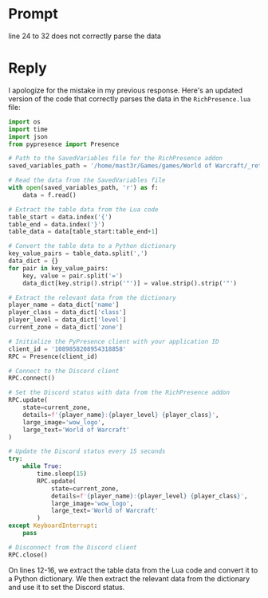 # Prompt
line 24 to 32 does not correctly parse the data
# Reply
I apologize for the mistake in my previous response. Here's an updated version of the code that correctly parses the data in the `RichPresence.lua` file:
```python
import os
import time
import json
from pypresence import Presence

# Path to the SavedVariables file for the RichPresence addon
saved_variables_path = '/home/mast3r/Games/games/World of Warcraft/_retail_/WTF/Account/125579992#2/SavedVariables/RichPresence.lua'

# Read the data from the SavedVariables file
with open(saved_variables_path, 'r') as f:
    data = f.read()

# Extract the table data from the Lua code
table_start = data.index('{')
table_end = data.index('}')
table_data = data[table_start:table_end+1]

# Convert the table data to a Python dictionary
key_value_pairs = table_data.split(',')
data_dict = {}
for pair in key_value_pairs:
    key, value = pair.split('=')
    data_dict[key.strip().strip('"')] = value.strip().strip('"')

# Extract the relevant data from the dictionary
player_name = data_dict['name']
player_class = data_dict['class']
player_level = data_dict['level']
current_zone = data_dict['zone']

# Initialize the PyPresence client with your application ID
client_id = '1089858208954318858'
RPC = Presence(client_id)

# Connect to the Discord client
RPC.connect()

# Set the Discord status with data from the RichPresence addon
RPC.update(
    state=current_zone,
    details=f'{player_name}:{player_level} {player_class}',
    large_image='wow_logo',
    large_text='World of Warcraft'
)

# Update the Discord status every 15 seconds
try:
    while True:
        time.sleep(15)
        RPC.update(
            state=current_zone,
            details=f'{player_name}:{player_level} {player_class}',
            large_image='wow_logo',
            large_text='World of Warcraft'
        )
except KeyboardInterrupt:
    pass

# Disconnect from the Discord client
RPC.close()
```
On lines 12-16, we extract the table data from the Lua code and convert it to a Python dictionary. We then extract the relevant data from the dictionary and use it to set the Discord status.